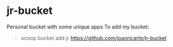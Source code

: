# jr-bucket
Personal bucket with some unique apps
To add my bucket:
> scoop bucket add jr https://github.com/joaoricarte/jr-bucket
